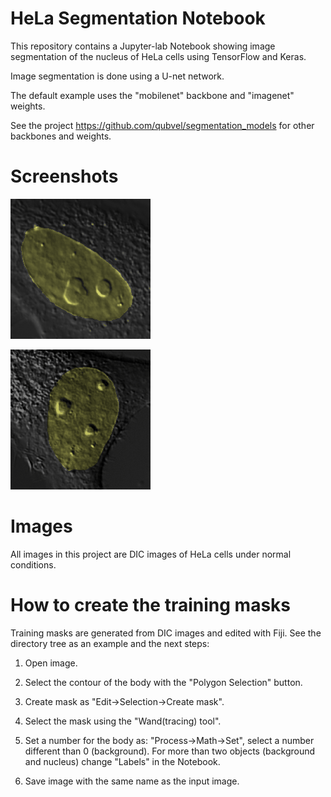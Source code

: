 # HeLa Segmentation Notebook

This repository contains a Jupyter-lab Notebook showing image segmentation of the nucleus of HeLa cells using TensorFlow and Keras.

Image segmentation is done using a U-net network. 

The default example uses the "mobilenet" backbone and "imagenet" weights. 

See the project https://github.com/qubvel/segmentation_models for other backbones and weights.

# Screenshots


 <a href="output2.gif"><img src="output2.gif" alt="Segmentation timelapse." border="0"></a>

 <a href="output.gif"><img src="output.gif" alt="Segmentation timelapse." border="0"></a>

# Images

All images in this project are DIC images of HeLa cells under normal conditions.

# How to create the training masks

Training masks are generated from DIC images and edited with Fiji. See the directory tree as an example and the next steps:

1) Open image.

2) Select the contour of the body with the "Polygon Selection" button.

3) Create mask as "Edit->Selection->Create mask".

4) Select the mask using the "Wand(tracing) tool".

5) Set a number for the body as: "Process->Math->Set", select a number different than 0 (background). For more than two objects (background and nucleus) change "Labels" in the Notebook.

6) Save image with the same name as the input image.


